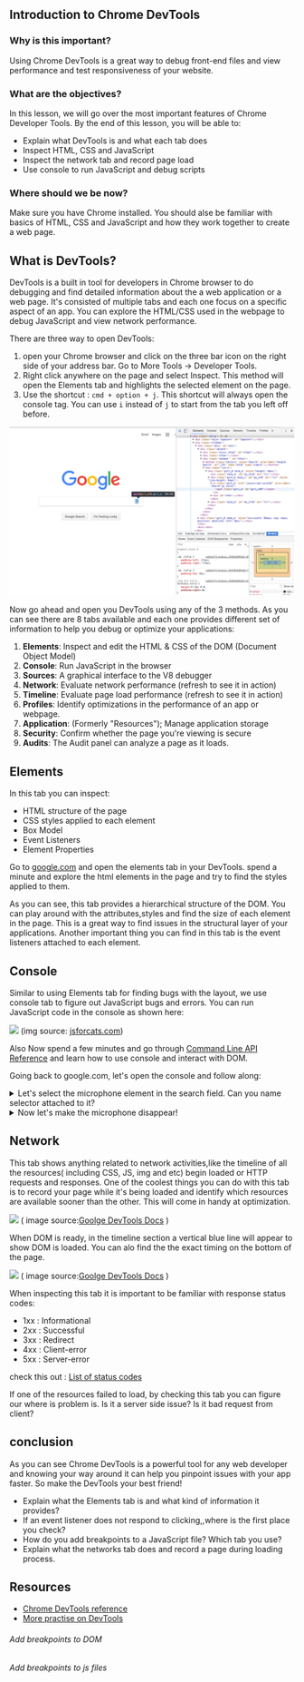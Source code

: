 ## Introduction to Chrome DevTools
### Why is this important?
Using Chrome DevTools is a great way to debug front-end files and view performance and test responsiveness of your website.

### What are the objectives?
In this lesson, we will go over the most important features of Chrome Developer Tools. By the end of this lesson, you will be able to:
 - Explain what DevTools is and what each tab does
 - Inspect HTML, CSS and JavaScript
 - Inspect the network tab and record page load
 - Use console to run JavaScript and debug scripts

### Where should we be now?
Make sure you have Chrome installed. You should alse be familiar with basics of HTML, CSS and JavaScript and how they work together to create a web page.

## What is DevTools?
DevTools is a built in tool for developers in Chrome browser to do debugging and find detailed information about the a web application or a web page. It's consisted of multiple tabs and each one focus on a specific aspect of an app. You can explore the HTML/CSS used in the webpage to debug JavaScript and view network performance.
 
There are three way to open DevTools:

1. open your Chrome browser and click on the three bar icon on the right side of your address bar. Go to More Tools -> Developer Tools.
2. Right click anywhere on the page and select Inspect. This method will open the Elements tab and highlights the selected element on the page.
3. Use the shortcut : ` cmd + option + j `. This shortcut will always open the console tag. You can use `i` instead of `j` to start from the tab you left off before. 

<p align="center">
  <img src="overview.png" width="800">
</p>
 
 
 Now go ahead and open you DevTools using any of the 3 methods. As you can see there are 8 tabs available and each one provides different set of information to help you debug or optimize your applications:


1. **Elements**: Inspect and edit the HTML & CSS of the DOM (Document Object Model)
2. **Console**: Run JavaScript in the browser
3. **Sources**: A graphical interface to the V8 debugger
4. **Network**: Evaluate network performance (refresh to see it in action)
5. **Timeline**: Evaluate page load performance (refresh to see it in action)
6. **Profiles**: Identify optimizations in the performance of an app or webpage.
7. **Application**: (Formerly "Resources"); Manage application storage
8. **Security**: Confirm whether the page you're viewing is secure
9. **Audits**: The Audit panel can analyze a page as it loads.

## Elements 
 In this tab you can inspect:
 - HTML structure of the page
 - CSS styles applied to each element
 - Box Model
 - Event Listeners
 - Element Properties

Go to <a href="https://google.com">google.com</a> and open the elements tab in your DevTools. spend a minute and explore the html elements in the page and try to find the styles applied to them.

As you can see, this tab provides a hierarchical structure of the DOM. You can play around with the attributes,styles and find the size of each element in the page. This is a great way to find issues in the structural layer of your applications. Another important thing you can find in this tab is the event listeners attached to each element.

## Console 

Similar to using Elements tab for finding bugs with the layout, we use console tab to figure out JavaScript bugs and errors. You can run JavaScript code in the console as shown here:

![](http://jsforcats.com/images/console-variables.gif)
(img source: [jsforcats.com](http://jsforcats.com/))

Also
Now spend a few minutes and go through [Command Line API Reference](https://developers.google.com/web/tools/chrome-devtools/console/command-line-reference) and learn how to use console and interact with DOM. 

Going back to google.com, let's open the console and follow along:

<details>
<summary> Let's select the microphone element in the search field. Can you name selector attached to it?
</summary>
```
document.getElementById('gsri_ok0');
```
</details>
<details>
<summary> Now let's make the microphone disappear!
</summary>
```
document.getElementById('gsri_ok0').style.visibility="hidden";
```
</details>


## Network

This tab shows anything related to network activities,like the timeline of all the resources( including CSS, JS, img and etc) begin loaded or HTTP requests and responses. One of the coolest things you can do with this tab is to record your page while it's being loaded and identify which resources are available sooner than the other. This will come in handy at optimization.

![](https://developers.google.com/web/tools/chrome-devtools/images/before-reorder.png)
( image source:[Goolge DevTools Docs](https://developers.google.com/web/tools/chrome-devtools/settings) )

When DOM is ready, in the timeline section a vertical blue line will appear to show DOM is loaded. You can alo find the the exact timing on the bottom of the page.

![](https://developers.google.com/web/tools/chrome-devtools/network-performance/imgs/domcontentloaded.png)
( image source:[Goolge DevTools Docs](https://developers.google.com/web/tools/chrome-devtools/settings) )

When inspecting this tab it is important to be familiar with  response status codes:

 - 1xx : Informational
 - 2xx : Successful
 - 3xx : Redirect
 - 4xx : Client-error
 - 5xx : Server-error

check this out : [List of status codes](https://http.cat/)

If one of the resources failed to load, by checking this tab you can figure our where is problem is. Is it a server side issue? Is it bad request from client? 


## conclusion
As you can see Chrome DevTools is a powerful tool for any web developer and knowing your way around it can help you pinpoint issues with your app faster. So make the DevTools your best friend!

- Explain what the Elements tab is and what kind of information it provides?
- If an event listener does not respond to clicking,,where is the first place you check?
- How do you add breakpoints to a JavaScript file? Which tab you use?
- Explain what the networks tab does and record a page during loading process.

## Resources
- [Chrome DevTools reference](https://developers.google.com/web/tools/chrome-devtools/?utm_source=dcc&utm_medium=redirect&utm_campaign=2016q3)
- [More practise on DevTools](http://discover-devtools.codeschool.com/)

###### Add breakpoints to DOM
###### Add breakpoints to js files

